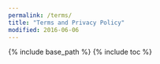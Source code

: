 ```yaml
---
permalink: /terms/
title: "Terms and Privacy Policy"
modified: 2016-06-06
---
```


{% include base_path %}
{% include toc %}

 
